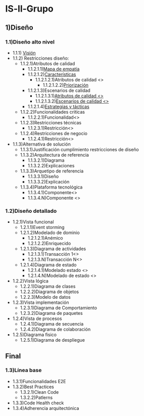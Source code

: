 # IS-ll-Grupo
## 1)Diseño 
### 1.1)Diseño alto nivel 
- 1.1.1) [Visión](Vision.md) 
- 1.1.2) Restricciones diseño:
	- 1.1.2.1)Atributos de calidad 
		- 1.1.2.1.1)[Mapa de empatía]()
		- 1.1.2.1.2)[Características]()
			 - 1.1.2.1.2.1)Atributos de calidad <>
			    - 1.1.2.1.2.2)[Priorización]()
	  -  1.1.2.1.3)Escenarios de calidad 
          - 1.1.2.1.3.1)[Atributos de calidad <>]()
          - 1.1.2.1.3.2)[Escenarios de calidad <>]()
	  - 1.1.2.1.4)[Estrategias y tácticas]() 
  - 1.1.2.2)Funcionalidades criticas 
	  - 1.1.2.2.1)Funcionalidad<>
  - 1.1.2.3)Restricciones técnicas 
	  - 1.1.2.3.1)Restricción<>
  - 1.1.2.4)Restricciones de negocio 
	  - 1.1.2.4.1)Restricción<>
 - 1.1.3)Alternativa de solución 
	 - 1.1.3.1)Justificación cumplimiento restricciones de diseño 
	 - 1.1.3.2)Arquitectura de referencia 
	 	 - 1.1.3.2.1)Diagrama 
		 - 1.1.3.2.2)Explicaciones 
	 - 1.1.3.3)Arquetipo de referencia
		 - 1.1.3.3.1)Diseño 
	 	 - 1.1.3.3.2)Explicación
	 - 1.1.3.4)Plataforma tecnológica
		 - 1.1.3.4.1)Componente<>
		 - 1.1.3.4.N)Componente <>
### 1.2)Diseño detallado
 - 1.2.1)Vista funcional 
	 - 1.2.1.1)Event storming
	 - 1.2.1.2)Modelado de dominio 
		 - 1.2.1.2.1)Anémico
		 - 1.2.1.2.2)Enriquecido 
	 - 1.2.1.3)Diagrama de actividades 
		 - 1.2.1.3.1)Transacción 1<>
		 - 1.2.1.3.N)Transacción N<>
	 - 1.2.1.4)Diagrama de estado 
		 - 1.2.1.4.1)Modelado estado <>
		 - 1.2.1.4.N)Modelado de estado <>
- 1.2.2)Vista lógica 
	 - 1.2.2.1)Diagrama de clases 
	 - 1.2.2.2)Diagrama de objetos 
	 - 1.2.2.3)Modelo de datos 
- 1.2.3)Vista implementación 
	 - 1.2.3.1)Diagrama de Comportamiento 
	 - 1.2.3.2)Diagrama de paquetes 
- 1.2.4)Vista de procesos 
	 - 1.2.4.1)Diagrama de secuencia
	 - 1.2.4.2)Diagrama de colaboración
- 1.2.5)Diagrama fisico 
	 - 1.2.5.1)Diagrama de despliegue 
## Final
### 1.3)Línea base 
- 1.3.1)Funcionalidades E2E
- 1.3.2)Best Practices
	- 1.3.2.1)Clean Code 
	- 1.3.2.2)Patlerns
- 1.3.3)Code Health check
- 1.3.4)Adherencia arquitectónica
